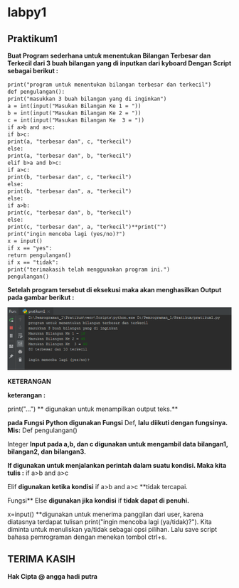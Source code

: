 # labpy1
## Praktikum1

**Buat Program sederhana untuk menentukan Bilangan Terbesar dan Terkecil dari 3 buah bilangan yang di inputkan dari kyboard
Dengan Script sebagai berikut :**

	print("program untuk menentukan bilangan terbesar dan terkecil")
	def pengulangan():
	print("masukkan 3 buah bilangan yang di inginkan")
	a = int(input("Masukan Bilangan Ke 1 = "))
	b = int(input("Masukan Bilangan Ke 2 = "))
	c = int(input("Masukan Bilangan Ke  3 = "))
	if a>b and a>c:
	if b>c:
	print(a, "terbesar dan", c, "terkecil")
	else:
	print(a, "terbesar dan", b, "terkecil")
	elif b>a and b>c:
	if a>c:
	print(b, "terbesar dan", c, "terkecil")
	else:
	print(b, "terbesar dan", a, "terkecil")
	else:
	if a>b:
	print(c, "terbesar dan", b, "terkecil")
	else:
	print(c, "terbesar dan", a, "terkecil")**print("")
	print("ingin mencoba lagi (yes/no)?")
	x = input()
	if x == "yes":
	return pengulangan()
	if x == "tidak":
	print("terimakasih telah menggunakan program ini.")
	pengulangan()

**Setelah program tersebut di eksekusi maka akan menghasilkan Output pada gambar berikut :** 

![output](https://raw.githubusercontent.com/Hadip31/labpy1/master/output.PNG)

**KETERANGAN**

**keterangan :**

print("...") ** digunakan untuk menampilkan output teks.**

**pada Fungsi Python digunakan Fungsi** Def, **lalu diikuti dengan fungsinya. Mis:** Def pengulangan()

Integer **Input pada a,b, dan c digunakan untuk mengambil data bilangan1, bilangan2, dan bilangan3.**

**If digunakan untuk menjalankan perintah dalam suatu kondisi. Maka kita tulis :** if a>b and a>c

Elif **digunakan ketika kondisi** if a>b and a>c **tidak tercapai.

Fungsi** Else **digunakan jika kondisi** if **tidak dapat di penuhi.**

x=input() **digunakan untuk menerima panggilan dari user, karena diatasnya terdapat tulisan print("ingin mencoba lagi (ya/tidak)?"). Kita diminta untuk menuliskan ya/tidak sebagai opsi pilihan.
Lalu save script bahasa pemrograman dengan menekan tombol ctrl+s.

## TERIMA KASIH
**Hak Cipta @ angga hadi putra**